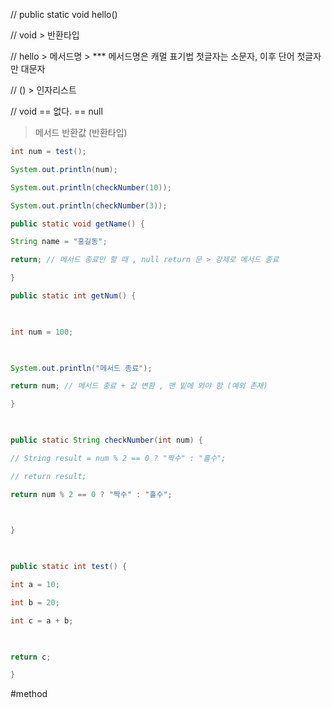 // public static void hello()

// void > 반환타입

// hello > 메서드명 > *** 메서드명은 캐멀 표기법 첫글자는 소문자, 이후 단어 첫글자만 대문자

// () > 인자리스트

  

// void == 없다. == null

>메서드 반환값 (반환타입)

```java
int num = test();

System.out.println(num);

System.out.println(checkNumber(10));

System.out.println(checkNumber(3));
```
```java
public static void getName() {

String name = "홍길동";

return; // 메서드 종료만 할 때 , null return 문 > 강제로 메서드 종료

}

public static int getNum() {

  

int num = 100;

  

System.out.println("메서드 종료");

return num; // 메서드 종료 + 값 변환 , 맨 밑에 와야 함 (예외 존재)

}

  

public static String checkNumber(int num) {

// String result = num % 2 == 0 ? "짝수" : "홀수";

// return result;

return num % 2 == 0 ? "짝수" : "홀수";

  

}

  

public static int test() {

int a = 10;

int b = 20;

int c = a + b;

  

return c;

}
```

#method 